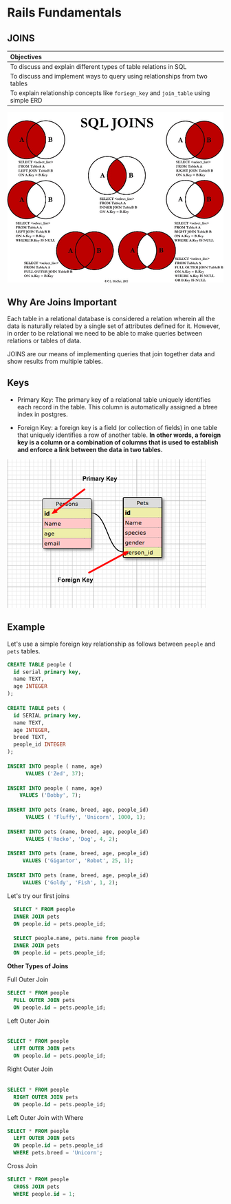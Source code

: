 # Rails Fundamentals
## JOINS

| Objectives |
|:---|
| To discuss and explain different types of table relations in SQL |
| To discuss and implement ways to query using relationships from two tables |
| To explain relationship concepts like `foriegn_key` and `join_table` using simple ERD |


![Joins](assets/sqljoins.jpg)

## Why Are Joins Important

Each table in a relational database is considered a relation wherein all the data is naturally related by a single set of attributes defined for it. However, in order to be relational we need to be able to make queries between relations or tables of data.

JOINS are our means of implementing queries that join together data and show results from multiple tables.


## Keys

* Primary Key: The primary key of a relational table uniquely identifies each record in the table. This column is automatically assigned a btree index in postgres.

* Foreign Key: a foreign key is a field (or collection of fields) in one table that uniquely identifies a row of another table. **In other words, a foreign key is a column or a combination of columns that is used to establish and enforce a link between the data in two tables.**

![primary_foreign_key.png](assets/primary_foreign_key.png)


## Example

Let's use a simple foreign key relationship as follows between `people` and `pets` tables.


```sql
CREATE TABLE people (
  id serial primary key,
  name TEXT,
  age INTEGER
);

CREATE TABLE pets (
  id SERIAL primary key,
  name TEXT,
  age INTEGER,
  breed TEXT,
  people_id INTEGER
);

INSERT INTO people ( name, age)
      VALUES ('Zed', 37);

INSERT INTO people ( name, age)
    VALUES ('Bobby', 7);

INSERT INTO pets (name, breed, age, people_id)
      VALUES ( 'Fluffy', 'Unicorn', 1000, 1);

INSERT INTO pets (name, breed, age, people_id)
      VALUES ('Rocko', 'Dog', 4, 2);

INSERT INTO pets (name, breed, age, people_id)
     VALUES ('Gigantor', 'Robot', 25, 1);

INSERT INTO pets (name, breed, age, people_id)
     VALUES ('Goldy', 'Fish', 1, 2);
```


Let's try our first joins

```sql
  SELECT * FROM people
  INNER JOIN pets
  ON people.id = pets.people_id;

  SELECT people.name, pets.name from people
  INNER JOIN pets 
  ON people.id = pets.people_id;

```

**Other Types of Joins**  


Full Outer Join  

```sql
SELECT * FROM people 
  FULL OUTER JOIN pets
  ON people.id = pets.people_id;
```

Left Outer Join  

```sql

SELECT * FROM people 
  LEFT OUTER JOIN pets
  ON people.id = pets.people_id;

```

Right Outer Join  

```sql

SELECT * FROM people 
  RIGHT OUTER JOIN pets
  ON people.id = pets.people_id;

```  

Left Outer Join with Where  

```sql
SELECT * FROM people
  LEFT OUTER JOIN pets
  ON people.id = pets.people_id
  WHERE pets.breed = 'Unicorn';
```

Cross Join  

```sql
SELECT * FROM people
  CROSS JOIN pets
  WHERE people.id = 1;
```

